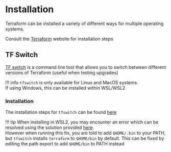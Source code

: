 # Installation

Terraform can be installed a variety of different ways for multiple operating systems. 

Consult the [Terraform](https://learn.hashicorp.com/tutorials/terraform/install-cli) website for installation steps

## TF Switch

[TF switch](https://tfswitch.warrensbox.com/) is a command line tool that allows you to switch between different versions of Terraform (useful when testing upgrades)

!!! info
    `tfswitch` is only available for Linux and MacOS systems<br>
    If using Windows, this can be installed within WSL/WSL2

### Installation

The installation steps for `tfswitch` can be found [here](https://tfswitch.warrensbox.com/Install/)

!!! tip
    When installing in WSL2, you may encounter an error which can be resolved using the solution provided [here](https://tfswitch.warrensbox.com/Troubleshoot/).<br>
    However when running this fix, you are told to add `$HOME/.bin` to your PATH, but `tfswitch` installs `terraform` to `$HOME/bin` by default. This can be fixed by editing the path export to add `$HOME/bin` to PATH instead